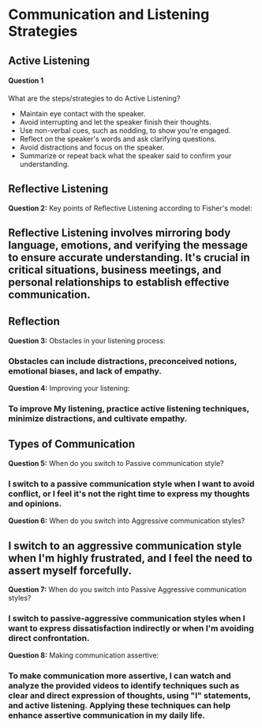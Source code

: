 # Communication and Listening Strategies

## Active Listening

#### Question 1
What are the steps/strategies to do Active Listening?
- Maintain eye contact with the speaker.
- Avoid interrupting and let the speaker finish their thoughts.
- Use non-verbal cues, such as nodding, to show you're engaged.
- Reflect on the speaker's words and ask clarifying questions.
- Avoid distractions and focus on the speaker.
- Summarize or repeat back what the speaker said to confirm your understanding.


## Reflective Listening

**Question 2:** Key points of Reflective Listening according to Fisher's model:
## Reflective Listening involves mirroring body language, emotions, and verifying the message to ensure accurate understanding. It's crucial in critical situations, business meetings, and personal relationships to establish effective communication.

## Reflection

**Question 3:** Obstacles in your listening process:
### Obstacles can include distractions, preconceived notions, emotional biases, and lack of empathy.

**Question 4:** Improving your listening:
### To improve My listening, practice active listening techniques, minimize distractions, and cultivate empathy.

## Types of Communication

**Question 5:** When do you switch to Passive communication style?
### I switch to a passive communication style when I want to avoid conflict, or I feel it's not the right time to express my thoughts and opinions.

**Question 6:** When do you switch into Aggressive communication styles?
## I switch to an aggressive communication style when I'm highly frustrated, and I feel the need to assert myself forcefully.

**Question 7:** When do you switch into Passive Aggressive communication styles?
### I switch to passive-aggressive communication styles when I want to express dissatisfaction indirectly or when I'm avoiding direct confrontation.

**Question 8:** Making communication assertive:
### To make communication more assertive, I can watch and analyze the provided videos to identify techniques such as clear and direct expression of thoughts, using "I" statements, and active listening. Applying these techniques can help enhance assertive communication in my daily life.


